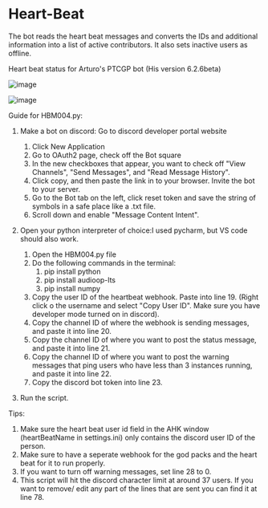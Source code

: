 # Heart-Beat

The bot reads the heart beat messages and converts the IDs and additional information into a list of active contributors. It also sets inactive users as offline.


Heart beat status for Arturo's PTCGP bot (His version 6.2.6beta)

![image](https://github.com/user-attachments/assets/3b74c83a-f3c4-41a8-8cb4-6d4c2c5fa84a)

![image](https://github.com/user-attachments/assets/42bcc247-f1eb-46fe-af94-22ee73cca606)


Guide for HBM004.py:

1. Make a bot on discord: Go to discord developer portal website
    1. Click New Application
    2. Go to OAuth2 page, check off the Bot square
    3. In the new checkboxes that appear, you want to check off "View Channels", "Send Messages", and "Read Message History".
    4. Click copy, and then paste the link in to your browser. Invite the bot to your server.
    5. Go to the Bot tab on the left, click reset token and save the string of symbols in a safe place like a .txt file.
    6. Scroll down and enable "Message Content Intent".

3. Open your python interpreter of choice:I used pycharm, but VS code should also work.
    1. Open the HBM004.py file
    2. Do the following commands in the terminal:
       1. pip install python
       2. pip install audioop-lts
       3. pip install numpy
    3. Copy the user ID of the heartbeat webhook. Paste into line 19. (Right click o the username and select "Copy User ID". Make sure you have developer mode turned on in discord).
    4. Copy the channel ID of where the webhook is sending messages, and paste it into line 20.
    5. Copy the channel ID of where you want to post the status message, and paste it into line 21.
    6. Copy the channel ID of where you want to post the warning messages that ping users who have less than 3 instances running, and paste it into line 22.
    7. Copy the discord bot token into line 23.

4. Run the script.

Tips:
1. Make sure the heart beat user id field in the AHK window (heartBeatName in settings.ini) only contains the discord user ID of the person.
2. Make sure to have a seperate webhook for the god packs and the heart beat for it to run properly.
3. If you want to turn off warning messages, set line 28 to 0.
4. This script will hit the discord character limit at around 37 users. If you want to remove/ edit any part of the lines that are sent you can find it at line 78.





